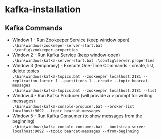 # kafka-installation
## Kafka Commands
- Window 1 - Run Zookeeper Service (keep window open)\
``.\bin\windows\zookeeper-server-start.bat .\config\zookeeper.properties``
- Window 2 - Run Kafka Service (keep window open)\
``.\bin\windows\kafka-server-start.bat .\config\server.properties``
- Window 3 (temporary) - Execute One-Time Commands - create, list, delete topics \
``.\bin\windows\kafka-topics.bat --zookeeper localhost:2181 --replication-factor 1 --partitions 1 --create --topic bearcat-messages``\
``.\bin\windows\kafka-topics.bat --zookeeper localhost:2181 --list``
- Window 4 - Run Kafka Producer (will provide a > prompt for writing messages)\
``.\bin\windows\kafka-console-producer.bat --broker-list localhost:9092 --topic bearcat-messages``
- Window 5 - Run Kafka Consumer (to show messages from the beginning)\
``.\bin\windows\kafka-console-consumer.bat --bootstrap-server localhost:9092 --topic bearcat-messages --from-beginning``